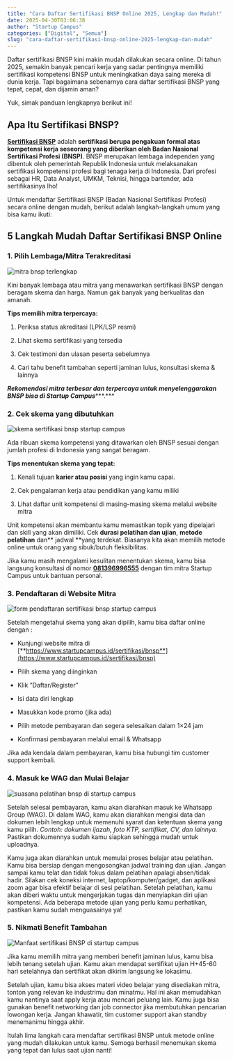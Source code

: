 ```yaml
---
title: "Cara Daftar Sertifikasi BNSP Online 2025, Lengkap dan Mudah!"
date: 2025-04-30T03:06:38
author: "Startup Campus"
categories: ["Digital", "Semua"]
slug: "cara-daftar-sertifikasi-bnsp-online-2025-lengkap-dan-mudah"
---
```


Daftar sertifikasi BNSP kini makin mudah dilakukan secara online. Di tahun 2025, semakin banyak pencari kerja yang sadar pentingnya memiliki sertifikasi kompetensi BNSP untuk meningkatkan daya saing mereka di dunia kerja. Tapi bagaimana sebenarnya cara daftar sertifikasi BNSP yang tepat, cepat, dan dijamin aman?

Yuk, simak panduan lengkapnya berikut ini!

## **Apa Itu Sertifikasi BNSP?**

[**Sertifikasi BNSP**](https://www.startupcampus.id/sertifikasi/bnsp) adalah **sertifikasi berupa pengakuan formal atas kompetensi kerja seseorang yang diberikan oleh Badan Nasional Sertifikasi Profesi (BNSP)**. BNSP merupakan lembaga independen yang dibentuk oleh pemerintah Republik Indonesia untuk melaksanakan sertifikasi kompetensi profesi bagi tenaga kerja di Indonesia. Dari profesi sebagai HR, Data Analyst, UMKM, Teknisi, hingga bartender, ada sertifikasinya lho!

Untuk mendaftar Sertifikasi BNSP (Badan Nasional Sertifikasi Profesi) secara online dengan mudah, berikut adalah langkah-langkah umum yang bisa kamu ikuti:

## **5 Langkah Mudah Daftar Sertifikasi BNSP Online**

### **1. Pilih Lembaga/Mitra Terakreditasi**

![mitra bnsp terlengkap ](https://lh7-rt.googleusercontent.com/docsz/AD_4nXeaTDw6wSOIdRkuIZ_9ZanYrwmiZ_Lq4Q_lxzrHf_f-f6V9DwcRu_ONUD48KUdmwsuKoAMZ9zXAVPad71nh9alA4FWXiUevP36gJDDVqKX2OQaEbJT91LKu_HEZ83mWJQv8-OWBqA?key=GKzB5cK-PtkQv04IM2qeLBne)

Kini banyak lembaga atau mitra yang menawarkan sertifikasi BNSP dengan beragam skema dan harga. Namun gak banyak yang berkualitas dan amanah. 

**Tips memilih mitra terpercaya:**

1. Periksa status akreditasi (LPK/LSP resmi)

2. Lihat skema sertifikasi yang tersedia

3. Cek testimoni dan ulasan peserta sebelumnya

4. Cari tahu benefit tambahan seperti jaminan lulus, konsultasi skema & lainnya

***Rekomendasi mitra terbesar dan terpercaya untuk menyelenggarakan BNSP bisa di Startup Campus******.***

### **2. Cek skema yang dibutuhkan**

![skema sertifikasi bnsp startup campus](https://lh7-rt.googleusercontent.com/docsz/AD_4nXcJVp1l3kyjV1v_7bSp9ZF5oQ_y-8ikm6lD8TebyL6B6Mr9FHoxycfobpa24CD7G-Gp7LavdMqntuc5FMFpFbhSNaet7sU332eo28jefRc0EMy19bYiX5McGtmzd9r7wV6ARb0NoA?key=GKzB5cK-PtkQv04IM2qeLBne)

Ada ribuan skema kompetensi yang ditawarkan oleh BNSP sesuai dengan jumlah profesi di Indonesia yang sangat beragam. 

**Tips menentukan skema yang tepat:**

1. Kenali tujuan **karier atau posisi** yang ingin kamu capai.

2. Cek pengalaman kerja atau pendidikan yang kamu miliki

3. Lihat daftar unit kompetensi di masing-masing skema melalui website mitra

Unit kompetensi akan membantu kamu memastikan topik yang dipelajari dan skill yang akan dimiliki. Cek **durasi pelatihan dan ujian**, **metode pelatihan** dan** jadwal **yang terdekat. Biasanya kita akan memilih metode online untuk orang yang sibuk/butuh fleksibilitas.

Jika kamu masih mengalami kesulitan menentukan skema, kamu bisa langsung konsultasi di nomor [**081396996555**](https://wa.me/6281396996555) dengan tim mitra Startup Campus untuk bantuan personal. 

### **3. Pendaftaran di Website Mitra**

![form pendaftaran sertifikasi bnsp startup campus](https://lh7-rt.googleusercontent.com/docsz/AD_4nXfIRJA55UXyfh3D5Cngaud5uOyh3BZa06kT9BZ97ZwaWx3ZmZpnndTtOvOEILdAVCIB2IQmr9Kc23mNa2lAWEysOZB1RUZOp5jIrto-iHj24jNHpSSV0qL0ZUoQjb1fijKUpDXQUw?key=GKzB5cK-PtkQv04IM2qeLBne)

Setelah mengetahui skema yang akan dipilih, kamu bisa daftar online  dengan :

- Kunjungi website mitra di [**https://www.startupcampus.id/sertifikasi/bnsp**](https://www.startupcampus.id/sertifikasi/bnsp)

- Pilih skema yang diinginkan 

- Klik “Daftar/Register”

- Isi data diri lengkap

- Masukkan kode promo (jika ada)

- Pilih metode pembayaran dan segera selesaikan dalam 1×24 jam

- Konfirmasi pembayaran melalui email & Whatsapp 

Jika ada kendala dalam pembayaran, kamu bisa hubungi tim customer support kembali.

### **4. Masuk ke WAG dan Mulai Belajar**

![suasana pelatihan bnsp di startup campus](https://lh7-rt.googleusercontent.com/docsz/AD_4nXdY1lKlOIPaVBlr02qUHIxHs2kGaHyJ1PDlduF5VLfuocAe8cuQroXHYCNjOYz6dFURQ3mIG1GxF_ov2Ko2gh9GNuLidb_PUOU2hdJhf8ZJFwzK00QepaCkrlyA43A_scuG6hfABw?key=GKzB5cK-PtkQv04IM2qeLBne)

Setelah selesai pembayaran, kamu akan diarahkan masuk ke Whatsapp Group (WAG). Di dalam WAG, kamu akan diarahkan mengisi data dan dokumen lebih lengkap untuk memenuhi syarat dan ketentuan skema yang kamu pilih. *Contoh: dokumen ijazah, foto KTP, sertifikat, CV, dan lainnya.* Pastikan dokumennya sudah kamu siapkan sehingga mudah untuk uploadnya. 

Kamu juga akan diarahkan untuk memulai proses belajar atau pelatihan. Kamu bisa bersiap dengan mengosongkan jadwal training dan ujian. Jangan sampai kamu telat dan tidak fokus dalam pelatihan apalagi absen/tidak hadir. Silakan cek koneksi internet, laptop/komputer/gadget, dan aplikasi zoom agar bisa efektif belajar di sesi pelatihan. Setelah pelatihan, kamu akan diberi waktu untuk mengerjakan tugas dan menyiapkan diri ujian kompetensi. Ada beberapa metode ujian yang perlu kamu perhatikan, pastikan kamu sudah menguasainya ya!

### **5. Nikmati Benefit Tambahan**

![Manfaat sertifikasi BNSP di startup campus](https://lh7-rt.googleusercontent.com/docsz/AD_4nXdIYYyeC1TYfqw6pNsqrMEf9Zs0-C-BQYCkj-XwV3f7BUDYSFvhfGPlUEpkR5-V13drE0hXw7kLtvhfutdOS9GH-Sav-iFMaj5akp_sMZ2oejjGxFfFvXrvzxHE-OyCgh2HKR94sA?key=GKzB5cK-PtkQv04IM2qeLBne)

Jika kamu memilih mitra yang memberi benefit jaminan lulus, kamu bisa lebih tenang setelah ujian. Kamu akan mendapat sertifikat ujian H+45-60 hari setelahnya dan sertifikat akan dikirim langsung ke lokasimu.

Setelah ujian, kamu bisa akses materi video belajar yang disediakan mitra, tonton yang relevan ke industrimu dan minatmu. Hal ini akan memudahkan kamu nantinya saat apply kerja atau mencari peluang lain. Kamu juga bisa gunakan benefit networking dan job connector jika membutuhkan pencarian lowongan kerja. Jangan khawatir, tim customer support akan standby menemanimu hingga akhir. 

Itulah lima langkah cara mendaftar sertifikasi BNSP untuk metode online yang mudah dilakukan untuk kamu. Semoga berhasil menemukan skema yang tepat dan lulus saat ujian nanti!
